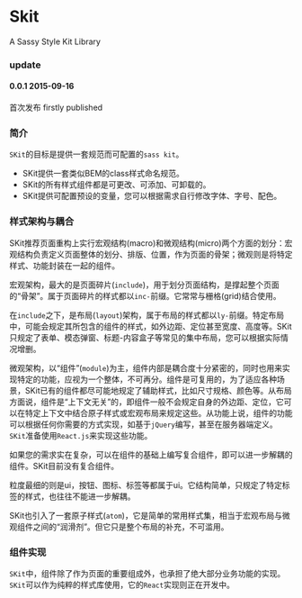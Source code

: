 # Skit
A Sassy Style Kit Library

### update

#### 0.0.1 2015-09-16

首次发布 firstly published

### 简介

```SKit```的目标是提供一套规范而可配置的```sass kit```。

- SKit提供一套类似BEM的class样式命名规范。
- SKit的所有样式组件都是可更改、可添加、可卸载的。
- SKit提供可配置预设的变量，您可以根据需求自行修改字体、字号、配色。

### 样式架构与耦合

SKit推荐页面重构上实行宏观结构(macro)和微观结构(micro)两个方面的划分：宏观结构负责定义页面整体的划分、排版、位置，作为页面的骨架；微观则是将特定样式、功能封装在一起的组件。

宏观架构，最大的是页面碎片(```include```)，用于划分页面结构，是撑起整个页面的“骨架”。属于页面碎片的样式都以```inc-```前缀。它常常与栅格(grid)结合使用。

在```include```之下，是布局(```layout```)架构，属于布局的样式都以```ly-```前缀。特定布局中，可能会规定其所包含的组件的样式，如外边距、定位甚至宽度、高度等。SKit只规定了表单、模态弹窗、标题-内容盒子等常见的集中布局，您可以根据实际情况增删。

微观架构，以“组件”(```module```)为主，组件内部是耦合度十分紧密的，同时也用来实现特定的功能，应视为一个整体，不可再分。组件是可复用的，为了适应各种场景，SKit已有的组件都尽可能地规定了辅助样式，比如尺寸规格、颜色等。从布局方面说，组件是“上下文无关”的，即组件一般不会规定自身的外边距、定位，它可以在特定上下文中结合原子样式或宏观布局来规定这些。从功能上说，组件的功能可以根据任何你需要的方式实现，如基于```jQuery```编写，甚至在服务器端定义。```SKit```准备使用```React.js```来实现这些功能。

如果您的需求实在复杂，可以在组件的基础上编写复合组件，即可以进一步解耦的组件。SKit目前没有复合组件。

粒度最细的则是ui，按钮、图标、标签等都属于ui。它结构简单，只规定了特定标签的样式，也往往不能进一步解耦。

SKit也引入了一套原子样式(```atom```)，它是简单的常用样式集，相当于宏观布局与微观组件之间的“润滑剂”。但它只是整个布局的补充，不可滥用。

### 组件实现

```SKit```中，组件除了作为页面的重要组成外，也承担了绝大部分业务功能的实现。```SKit```可以作为纯粹的样式库使用，它的```React```实现则正在开发中。
